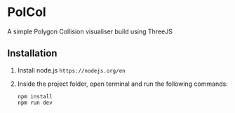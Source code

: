 # PolCol
A simple Polygon Collision visualiser build using ThreeJS

## Installation
1. Install node.js `https://nodejs.org/en`
2. Inside the project folder, open terminal and run the following commands:


    ```
    npm install
    npm run dev
    ```

